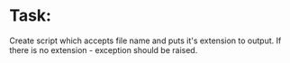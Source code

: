 # Task:
Create script which accepts file name and puts it's extension to output. If there is no extension - exception should be raised.